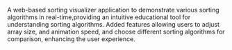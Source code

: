A web-based sorting visualizer application to demonstrate various sorting algorithms in real-time,providing an intuitive educational tool for understanding sorting algorithms.
Added features allowing users to adjust array size, and animation speed, and choose different sorting algorithms for comparison, enhancing the user experience.
